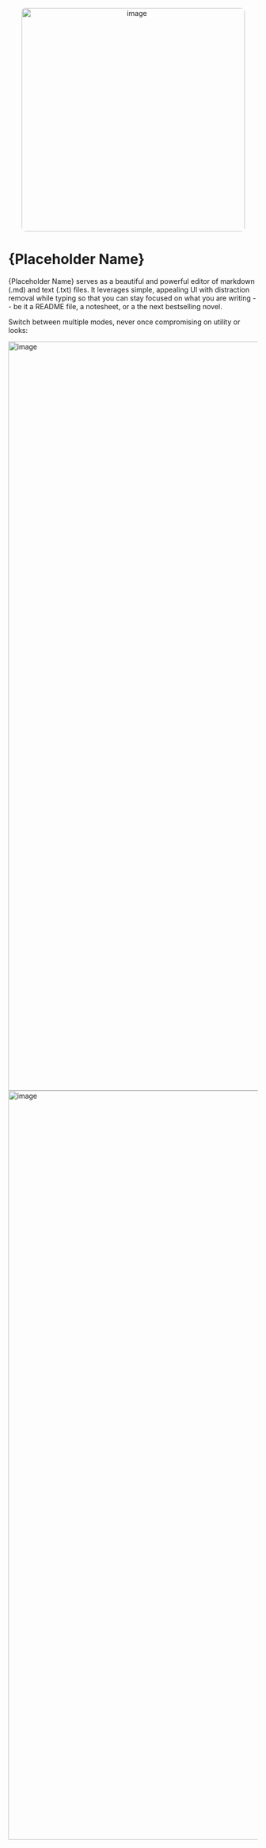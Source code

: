 <p align="center">
<img width="451" alt="image" style="border-radius: 8px;" src="https://images.weserv.nl/?url=github.com/borisnezlobin/editor/assets/146669165/899c91ee-1ba3-4937-9cea-1a1217804ead?v=4&h=500&w=1512&fit=contain&maxage=7d">
</p>

# {Placeholder Name}
{Placeholder Name} serves as a beautiful and powerful editor of markdown (.md) and text (.txt) files. It leverages simple, appealing UI with distraction removal while typing so that you can stay focused on what you are writing -- be it a README file, a notesheet, or a the next bestselling novel.

Switch between multiple modes, never once compromising on utility or looks:

<img width="1512" alt="image" src="https://github.com/borisnezlobin/editor/assets/146669165/fbd8557a-15df-4451-ab78-9fa8d9740e00">
<img width="1512" alt="image" src="https://github.com/borisnezlobin/editor/assets/146669165/bfd786be-dae9-4757-841a-bbf35d75b009">
